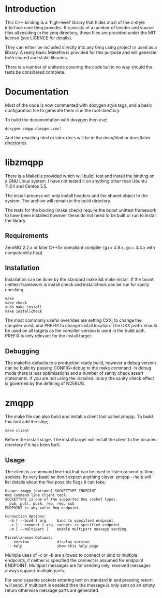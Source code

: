 Introduction
============

This C++ binding is a 'high-level' library that hides most of the c-style
interface core 0mq provides. It consists of a number of header and source
files all residing in the zmq directory, these files are provided under the
MIT license (see LICENCE for details).

They can either be included directly into any 0mq using project or used as a
library. A really basic Makefile is provided for this purpose and will generate
both shared and static libraries.

There is a number of unittests covering the code but in no way should the tests
be considered complete.


Documentation
=============

Most of the code is now commented with doxygen style tags, and a basic
configuration file to generate them is in the root directory.

To build the documentation with doxygen then use;

    doxygen zmqpp.doxygen.conf

And the resulting html or latex docs will be in the docs/html or docs/latex
directories.


libzmqpp
========

There is a Makefile provided which will build, test and install the binding on
a GNU Linux system. I have not tested it on anything other than Ubuntu 11.04
and Centos 5.5.

The install process will only install headers and the shared object to the
system. The archive will remain in the build directory.

The tests for the binding (make check) require the boost unittest framework to
have been installed however these do not need to be built or run to install
the library.

Requirements
------------

ZeroMQ 2.2.x or later
C++0x compliant compiler (g++ 4.6.x, g++ 4.4.x with compatability.hpp)


Installation
------------

Installation can be done by the standard make && make install. If the boost
unittest framework is install check and installcheck can be run for sanity
checking.

    make
    make check
    sudo make install
    make installcheck

The most commonly useful overrides are setting CXX, to change the compiler
used, and PREFIX to change install location. The CXX prefix should be used on
all targets as the compiler version is used in the build path. PREFIX is only
relevant for the install target.

Debugging
---------

The makefile defaults to a production ready build, however a debug version can
be build by passing CONFIG=debug to the make command. In debug mode there is
less optimisations and a number of sanity check assert statements. If you are
not using the installed library the sanity check effect is governed by the
defining of NDEBUG.


zmqpp
=====

The make file can also build and install a client tool called zmqpp. To build
this tool add the step;

    make client

Before the install stage. The install target will install the client to the
binaries directory if it has been built.

Usage
-----

The client is a command line tool that can be used to listen or send to 0mq
sockets. Its very basic so don't expect anything clever. zmqpp --help will list
details about the five possible flags it can take;

    Usage: zmqpp [options] SOCKETTYPE ENDPOINT
    0mq command line client tool.
    SOCKETTYPE is one of the supported 0mq socket types.
      pub, pull, push, rep, req, sub
    ENDPOINT is any valid 0mq endpoint.
    
    Connection Options:
      -b [ --bind ] arg     bind to specified endpoint
      -c [ --connect ] arg  connect to specified endpoint
      -m [ --multipart ]    enable multipart message sending

    Miscellaneous Options:
      --version             display version
      --help                show this help page

Multiple uses of -c or -b are allowed to connect or bind to multiple endpoints,
if neither is specified the connect is assumed for endpoint ENDPOINT. Multipart
messages are for sending only, received messages always support multiple parts.

For send capable sockets entering text on standard in and pressing return will
send, if multipart is enabled then the message is only sent on an empty return
otherwise message parts are generated.


